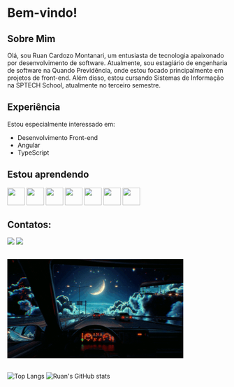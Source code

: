 # Bem-vindo!

## Sobre Mim

Olá, sou Ruan Cardozo Montanari, um entusiasta de tecnologia apaixonado por desenvolvimento de software. Atualmente, sou estagiário de engenharia de software na Quando Previdência, onde estou focado principalmente em projetos de front-end. Além disso, estou cursando Sistemas de Informação na SPTECH School, atualmente no terceiro semestre.


## Experiência

Estou especialmente interessado em:

- Desenvolvimento Front-end
- Angular
- TypeScript

## Estou aprendendo

<link rel="stylesheet" href="https://cdn.jsdelivr.net/gh/devicons/devicon@v2.15.1/devicon.min.css">
                               
<img height="40px" width="40px" src="https://cdn.jsdelivr.net/gh/devicons/devicon/icons/html5/html5-original.svg" /> <img height="40px" width="40px" src="https://cdn.jsdelivr.net/gh/devicons/devicon/icons/css3/css3-original.svg" /> <img height="40px" width="40px" src="https://cdn.jsdelivr.net/gh/devicons/devicon/icons/javascript/javascript-original.svg" /> <img height="40px" width="40px" src="https://cdn.jsdelivr.net/gh/devicons/devicon@latest/icons/typescript/typescript-original.svg" />  <img height="40px" width="40px" src="https://cdn.jsdelivr.net/gh/devicons/devicon@latest/icons/angularjs/angularjs-original.svg" /> <img height="40px" width="40px" src="https://cdn.jsdelivr.net/gh/devicons/devicon/icons/linux/linux-original.svg" /> <img height="40px" width="40px" src="https://cdn.jsdelivr.net/gh/devicons/devicon/icons/jira/jira-original.svg" />
                  
## Contatos:

<div>
<a href = "mailto:rmontanari@f3capital.com.br"><img loading="lazy" src="https://img.shields.io/badge/Microsoft_Outlook-0078D4?style=for-the-badge&logo=microsoft-outlook&logoColor=white" target="_blank"></a>
<a href="https://www.linkedin.com/in/ruan-cardozo-montanari/" target="_blank"><img loading="lazy" src="https://img.shields.io/badge/LinkedIn-0077B5?style=for-the-badge&logo=linkedin&logoColor=white" target="_blank"></a>   

  
</div>

##

<img width="80%" src="giphy.gif">

##

![Top Langs](https://github-readme-stats.vercel.app/api/top-langs/?username=rmontanari&layout=donut&theme=github_dark)   ![Ruan's GitHub stats](https://github-readme-stats.vercel.app/api?username=rmontanari&theme=github_dark&show_icons=true)
